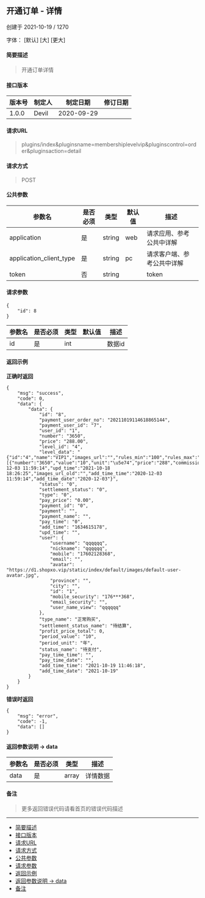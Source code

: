 ## 开通订单 - 详情

创建于 2021-10-19 / 1270

字体： \[默认\] \[大\] \[更大\]

#### 简要描述

> 开通订单详情

#### 接口版本

| 版本号 | 制定人 | 制定日期 | 修订日期 |
| --- | --- | --- | --- |
| 1.0.0 | Devil | 2020-09-29 |  |

#### 请求URL

> plugins/index&pluginsname=membershiplevelvip&pluginscontrol=order&pluginsaction=detail

#### 请求方式

> POST

#### 公共参数

| 参数名 | 是否必须 | 类型 | 默认值 | 描述 |
| --- | --- | --- | --- | --- |
| application | 是 | string | web | 请求应用、参考公共中详解 |
| application\_client\_type | 是 | string | pc | 请求客户端、参考公共中详解 |
| token | 否 | string |  | token |

#### 请求参数

```
{
    "id": 8
}
```

| 参数名 | 是否必须 | 类型 | 默认值 | 描述 |
| --- | --- | --- | --- | --- |
| id | 是 | int |  | 数据id |

#### 返回示例

**正确时返回**

```
{
    "msg": "success",
    "code": 0,
    "data": {
        "data": {
            "id": "8",
            "payment_user_order_no": "20211019114618865144",
            "payment_user_id": "7",
            "user_id": "1",
            "number": "3650",
            "price": "288.00",
            "level_id": "4",
            "level_data": "{"id":"4","name":"VIP1","images_url":"","rules_min":"100","rules_max":"999999","order_price":"100.00","full_reduction_price":"5.00","discount_rate":"0","is_enable":"1","is_supported_pay_buy":"1","is_supported_renew":"1","pay_period_rules":[{"number":"3650","value":"10","unit":"\u5e74","price":"288","commission":"5"}],"add_time":"2020-12-03 11:59:14","upd_time":"2021-10-18 18:26:25","images_url_old":"","add_time_time":"2020-12-03 11:59:14","add_time_date":"2020-12-03"}",
            "status": "0",
            "settlement_status": "0",
            "type": "0",
            "pay_price": "0.00",
            "payment_id": "0",
            "payment": "",
            "payment_name": "",
            "pay_time": "0",
            "add_time": "1634615178",
            "upd_time": "",
            "user": {
                "username": "qqqqqq",
                "nickname": "qqqqqq",
                "mobile": "17602128368",
                "email": "",
                "avatar": "https://d1.shopxo.vip/static/index/default/images/default-user-avatar.jpg",
                "province": "",
                "city": "",
                "id": "1",
                "mobile_security": "176***368",
                "email_security": "",
                "user_name_view": "qqqqqq"
            },
            "type_name": "正常购买",
            "settlement_status_name": "待结算",
            "profit_price_total": 0,
            "period_value": "10",
            "period_unit": "年",
            "status_name": "待支付",
            "pay_time_time": "",
            "pay_time_date": "",
            "add_time_time": "2021-10-19 11:46:18",
            "add_time_date": "2021-10-19"
        }
    }
}
```

**错误时返回**

```
{
    "msg": "error",
    "code": -1,
    "data": []
}
```

#### 返回参数说明 -> data

| 参数名 | 是否必须 | 类型 | 描述 |
| --- | --- | --- | --- |
| data | 是 | array | 详情数据 |

#### 备注

> 更多返回错误代码请看首页的错误代码描述

* * *

+   [简要描述](#nav-0-H4)
+   [接口版本](#nav-2-H4)
+   [请求URL](#nav-3-H4)
+   [请求方式](#nav-4-H4)
+   [公共参数](#nav-5-H4)
+   [请求参数](#nav-6-H4)
+   [返回示例](#nav-7-H4)
+   [返回参数说明 -> data](#nav-8-H4)
+   [备注](#nav-9-H4)